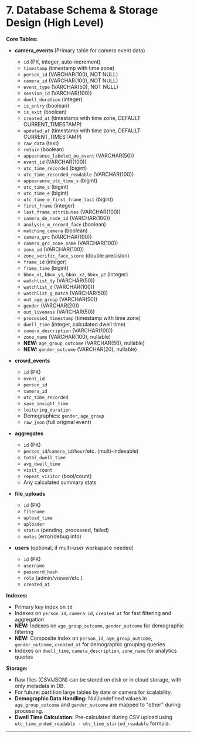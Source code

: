 # 7. Database Schema & Storage Design (High Level)

**Core Tables:**

- **camera\_events** (Primary table for camera event data)

  - `id` (PK, integer, auto-increment)
  - `timestamp` (timestamp with time zone)
  - `person_id` (VARCHAR(100), NOT NULL)
  - `camera_id` (VARCHAR(100), NOT NULL)
  - `event_type` (VARCHAR(50), NOT NULL)
  - `session_id` (VARCHAR(100))
  - `dwell_duration` (integer)
  - `is_entry` (boolean)
  - `is_exit` (boolean)
  - `created_at` (timestamp with time zone, DEFAULT CURRENT_TIMESTAMP)
  - `updated_at` (timestamp with time zone, DEFAULT CURRENT_TIMESTAMP)
  - `raw_data` (text)
  - `retain` (boolean)
  - `appearance_labeled_ou_event` (VARCHAR(50))
  - `event_id` (VARCHAR(100))
  - `utc_time_recorded` (bigint)
  - `utc_time_recorded_readable` (VARCHAR(100))
  - `appearance_utc_time_s` (bigint)
  - `utc_time_s` (bigint)
  - `utc_time_e` (bigint)
  - `utc_time_e_first_frame_last` (bigint)
  - `first_frame` (integer)
  - `last_frame_attributes` (VARCHAR(100))
  - `camera_de_node_id` (VARCHAR(100))
  - `analysis_m_record_face` (boolean)
  - `matching_camera` (boolean)
  - `camera_grc` (VARCHAR(100))
  - `camera_grc_zone_name` (VARCHAR(100))
  - `zone_id` (VARCHAR(100))
  - `zone_verific_face_score` (double precision)
  - `frame_id` (integer)
  - `frame_time` (bigint)
  - `bbox_x1`, `bbox_y1`, `bbox_x2`, `bbox_y2` (integer)
  - `watchlist_ty` (VARCHAR(50))
  - `watchlist_d` (VARCHAR(100))
  - `watchlist_g_match` (VARCHAR(50))
  - `out_age_group` (VARCHAR(50))
  - `gender` (VARCHAR(20))
  - `out_liveness` (VARCHAR(50))
  - `processed_timestamp` (timestamp with time zone)
  - `dwell_time` (integer, calculated dwell time)
  - `camera_description` (VARCHAR(100))
  - `zone_name` (VARCHAR(100), nullable)
  - **NEW:** `age_group_outcome` (VARCHAR(50), nullable)
  - **NEW:** `gender_outcome` (VARCHAR(20), nullable)

- **crowd\_events**

  - `id` (PK)
  - `event_id`
  - `person_id`
  - `camera_id`
  - `utc_time_recorded`
  - `save_insight_time`
  - `loitering_duration`
  - Demographics: `gender`, `age_group`
  - `raw_json` (full original event)

- **aggregates**

  - `id` (PK)
  - `person_id`/`camera_id`/`hour`/etc. (multi-indexable)
  - `total_dwell_time`
  - `avg_dwell_time`
  - `visit_count`
  - `repeat_visitor` (bool/count)
  - Any calculated summary stats

- **file\_uploads**

  - `id` (PK)
  - `filename`
  - `upload_time`
  - `uploader`
  - `status` (pending, processed, failed)
  - `notes` (error/debug info)

- **users** (optional, if multi-user workspace needed)

  - `id` (PK)
  - `username`
  - `password_hash`
  - `role` (admin/viewer/etc.)
  - `created_at`

**Indexes:**

- Primary key index on `id`
- Indexes on `person_id`, `camera_id`, `created_at` for fast filtering and aggregation
- **NEW:** Indexes on `age_group_outcome`, `gender_outcome` for demographic filtering
- **NEW:** Composite index on `person_id`, `age_group_outcome`, `gender_outcome`, `created_at` for demographic grouping queries
- Indexes on `dwell_time`, `camera_description`, `zone_name` for analytics queries

**Storage:**

- Raw files (CSV/JSON) can be stored on disk or in cloud storage, with only metadata in DB.
- For future: partition large tables by date or camera for scalability.
- **Demographic Data Handling:** Null/undefined values in `age_group_outcome` and `gender_outcome` are mapped to "other" during processing.
- **Dwell Time Calculation:** Pre-calculated during CSV upload using `utc_time_ended_readable - utc_time_started_readable` formula.

---
